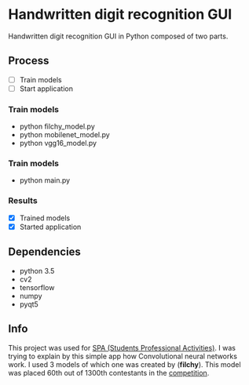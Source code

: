 # Handwritten digit recognition GUI
Handwritten digit recognition GUI in Python composed of two parts.

## Process
- [ ] Train models
- [ ] Start application

### Train models
- python filchy_model.py
- python mobilenet_model.py
- python vgg16_model.py

### Train models
- python main.py

### Results
- [x] Trained models
- [x] Started application

## Dependencies
* python 3.5
* cv2
* tensorflow
* numpy
* pyqt5

## Info
This project was used for [SPA (Students Professional Activities)](http://www.soc.cz/). I was trying to explain by this simple app how Convolutional neural networks work. I used 3 models of which one was created by (**filchy**). This model was placed 60th out of 1300th contestants in the [competition](https://www.kaggle.com/c/Kannada-MNIST).
